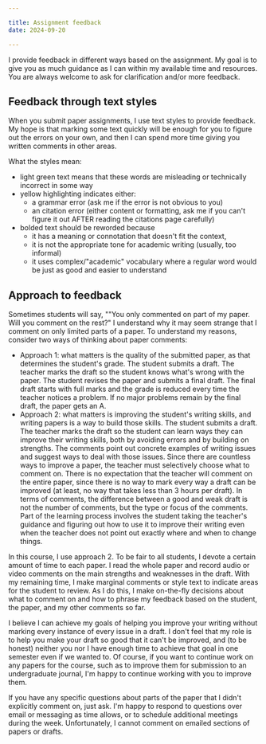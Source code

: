 ```yaml
---

title: Assignment feedback
date: 2024-09-20

---
```


I provide feedback in different ways based on the assignment. My goal is to give you as much guidance as I can within my available time and resources. You are always welcome to ask for clarification and/or more feedback.

## Feedback through text styles

When you submit paper assignments, I use text styles to provide feedback. My hope is that marking some text quickly will be enough for you to figure out the errors on your own, and then I can spend more time giving you written comments in other areas.

What the styles mean:

- light green text means that these words are misleading or technically incorrect in some way
- yellow highlighting indicates either:
	- a grammar error (ask me if the error is not obvious to you)
	- an citation error (either content or formatting, ask me if you can't figure it out AFTER reading the citations page carefully)
- bolded text should be reworded because
	- it has a meaning or connotation that doesn't fit the context,
	- it is not the appropriate tone for academic writing (usually, too informal)
	- it uses complex/"academic" vocabulary where a regular word would be just as good and easier to understand

<!-- explain how to remove these styles and remove comments before submitting final  -->

## Approach to feedback

Sometimes students will say, ""You only commented on part of my paper. Will you comment on the rest?" I understand why it may seem strange that I comment on only limited parts of a paper. To understand my reasons, consider two ways of thinking about paper comments:

- Approach 1: what matters is the quality of the submitted paper, as that determines the student's grade. The student submits a draft. The teacher marks the draft so the student knows what's wrong with the paper. The student revises the paper and submits a final draft. The final draft starts with full marks and the grade is reduced every time the teacher notices a problem. If no major problems remain by the final draft, the paper gets an A.
- Approach 2: what matters is improving the student's writing skills, and writing papers is a way to build those skills. The student submits a draft. The teacher marks the draft so the student can learn ways they can improve their writing skills, both by avoiding errors and by building on strengths. The comments point out concrete examples of writing issues and suggest ways to deal with those issues. Since there are countless ways to improve a paper, the teacher must selectively choose what to comment on. There is no expectation that the teacher will comment on the entire paper, since there is no way to mark every way a draft can be improved (at least, no way that takes less than 3 hours per draft). In terms of comments, the difference between a good and weak draft is not the number of comments, but the type or focus of the comments. Part of the learning process involves the student taking the teacher's guidance and figuring out how to use it to improve their writing even when the teacher does not point out exactly where and when to change things.

In this course, I use approach 2. To be fair to all students, I devote a certain amount of time to each paper. I read the whole paper and record audio or video comments on the main strengths and weaknesses in the draft. With my remaining time, I make marginal comments or style text to indicate areas for the student to review. As I do this, I make on-the-fly decisions about what to comment on and how to phrase my feedback based on the student, the paper, and my other comments so far.

I believe I can achieve my goals of helping you improve your writing without marking every instance of every issue in a draft. I don't feel that my role is to help you make your draft so good that it can't be improved, and (to be honest) neither you nor I have enough time to achieve that goal in one semester even if we wanted to. Of course, if you want to continue work on any papers for the course, such as to improve them for submission to an undergraduate journal, I'm happy to continue working with you to improve them.

If you have any specific questions about parts of the paper that I didn't explicitly comment on, just ask. I'm happy to respond to questions over email or messaging as time allows, or to schedule additional meetings during the week. Unfortunately, I cannot comment on emailed sections of papers or drafts.

<!-- add nutshell link about why I can't comment on emailed sections  -->
<!-- frome email to Mun Hou: Based on your email, I think I didn't communicate the distinction the way I intended. I'm trying to make a distinction between writing where the feedback process is focused on creating an high-quality output (the paper) vs writing where the feedback process is focused on improving writing skills (and the paper is just a means to that end). The former makes sense in a publishing context, where it's important that the entire piece be up to standard, and thus it would be poor practice for an editor to only edit ½ of the piece. And, in most publishing contexts, any piece of writing going through the editing process is good enough at the start that it's realistic to provide feedback on the whole piece.

But in a course, the paper is an artificial construct designed to help students learn skills, so 1) it's not actually important to make sure the whole paper meets a high standard, except in the sense that it affects the student's grade, and 2) the drafts are not strong enough that, in the time limits of the semester, one can realistically make enough comments to get most papers to a version that meets a high standard of writing. -->

<!-- revision:

Many students think that the purpose of feedback is for the instructor to tell the student everything that is "wrong" with the paper. If the student fixes the "mistakes" properly, the paper will get an A. They think of the paper like a test - no mistakes means full marks, so any grade below that is due to an error.



 -->
